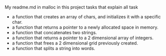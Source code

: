 My readme.md in malloc in this project tasks that explain all task
- a function that creates an array of chars, and initializes it with a specific char.
- a function that returns a pointer to a newly allocated space in memory.
- a function that concatenates two strings.
- a function that returns a pointer to a 2 dimensional array of integers.
- a function that frees a 2 dimensional grid previously created.
- a function that splits a string into words.
